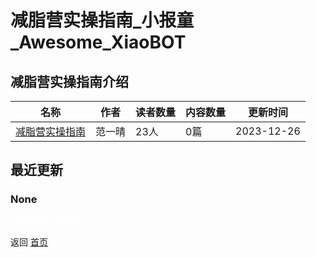 # 减脂营实操指南_小报童_Awesome_XiaoBOT

## 减脂营实操指南介绍
>   
  


|名称|作者|读者数量|内容数量|更新时间|
|---|---|---|---|---|
|[减脂营实操指南](https://xiaobot.net/p/fanyiqing03?refer=0b133df9-27dc-423b-8101-639049001c13)|范一晴|23人|0篇|2023-12-26|

## 最近更新
### None


<a href="https://github.com/Reno9527/awesome-xiaobot" style="color: white; text-decoration: none;">awesome-xiaobot</a>

返回 [首页](../README.md)
